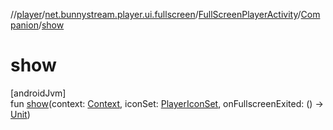 //[player](../../../../index.md)/[net.bunnystream.player.ui.fullscreen](../../index.md)/[FullScreenPlayerActivity](../index.md)/[Companion](index.md)/[show](show.md)

# show

[androidJvm]\
fun [show](show.md)(context: [Context](https://developer.android.com/reference/kotlin/android/content/Context.html), iconSet: [PlayerIconSet](../../../net.bunnystream.player.model/-player-icon-set/index.md), onFullscreenExited: () -&gt; [Unit](https://kotlinlang.org/api/latest/jvm/stdlib/kotlin-stdlib/kotlin/-unit/index.html))
